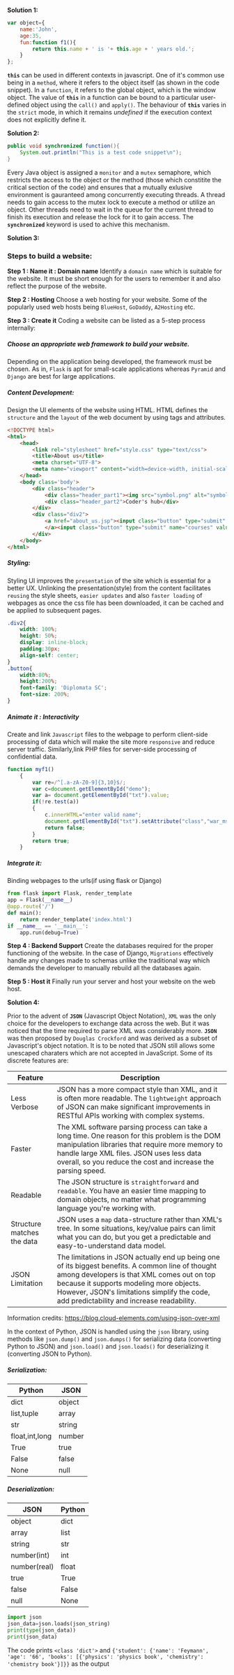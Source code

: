 
**Solution 1:**
```javascript
var object={
    name:'John',
    age:35,
    fun:function f1(){
        return this.name + ' is '+ this.age + ' years old.';
    }
};
```
**`this`** can be used in different contexts in javascript. One of it's common use being in a `method`, where it refers to the object itself (as shown in the code snippet). In a `function`, it refers to the global object, which is the window object. The value of **`this`** in a function can be bound to a particular user-defined object using the `call()` and `apply()`. The behaviour of **`this`** varies in the `strict` mode, in which it remains *undefined* if the execution context does not explicitly define it.

**Solution 2:**
```java
public void synchronized function(){
    System.out.println("This is a test code snippet\n");
}
```
Every Java object is assigned a `monitor` and a `mutex` semaphore, which restricts the access to the object or the method (those which constitite the critical section of the code) and ensures that a mutually exlusive environment is gauranteed among concurrently executing threads. A thread needs to gain access to the mutex lock to execute a method or utilize an object. Other threads need to wait in the queue for the current thread to finish its execution and release the lock for it to gain access. The **`synchronized`** keyword is used to achive this mechanism.

**Solution 3:**
### Steps to build a website:
**Step 1 : Name it : Domain name**
Identify a `domain name` which is suitable for the website. It must be short enough for the users to remember it and also reflect the purpose of the website.

**Step 2 : Hosting**
Choose a web hosting for your website. Some of the popularly used web hosts being `BlueHost`, `GoDaddy`, `A2Hosting` etc.

**Step 3 : Create it**
Coding a website can be listed as a 5-step process internally:

##### Choose an appropriate web framework to build your website.
Depending on the application being developed, the framework must be chosen. As in, `Flask` is apt for small-scale applications whereas `Pyramid` and `Django` are best for large applications.

##### Content Development: 
Design the UI elements of the website using HTML. HTML defines the `structure` and the `layout` of the web document by using tags and attributes.
```html
<!DOCTYPE html>
<html>
    <head>
        <link rel="stylesheet" href="style.css" type="text/css">
        <title>About us</title>
        <meta charset="UTF-8">
        <meta name="viewport" content="width=device-width, initial-scale=1.0">
    </head>
    <body class='body'>
        <div class="header">
            <div class="header_part1"><img src="symbol.png" alt="symbol here" id="sym"/></div>
            <div class="header_part2">Coder's hub</div>
        </div>
        <div class="div2">
            <a href="about_us.jsp"><input class="button" type="submit" name="tutors" value="Tutors"/>
            </a><input class="button" type="submit" name="courses" value="Courses"/>
        </div>
    </body>
</html>
```

##### Styling: 
Styling UI improves the `presentation` of the site which is essential for a better UX. Unlinking the presentation(style) from the content facilitates `reusing` the style sheets, `easier updates` and also `faster loading` of webpages as once the css file has been downloaded, it can be cached and be applied to subsequent pages.
```css
.div2{
    width: 100%;
    height: 50%;
    display: inline-block;
    padding:30px;
    align-self: center;
}
.button{
    width:80%;
    height:200%;
    font-family: 'Diplomata SC';
    font-size: 200%; 
}
```
##### Animate it : Interactivity
Create and link `Javascript` files to the webpage to perform client-side processing of data which will make the site more `responsive` and reduce server traffic. Similarly,link PHP files for server-side processing of confidential data.
```javascript
function myf1()
    {
        var re=/^[.a-zA-Z0-9]{3,10}$/;
        var c=document.getElementById("demo");
        var a= document.getElementById("txt").value;
        if(!re.test(a))
        {
            c.innerHTML="enter valid name";
            document.getElementById("txt").setAttribute("class","war_msg");
            return false;
        }
        return true;
    }
```
##### Integrate it: 
Binding webpages to the urls(if using flask or Django)
```python
from flask import Flask, render_template
app = Flask(__name__)
@app.route('/')
def main():
    return render_template('index.html')
if __name__ == '__main__':
    app.run(debug=True)
```
**Step 4 : Backend Support**
Create the databases required for the proper functioning of the website. In the case of Django, `Migrations` effectively handle any changes made to schemas unlike the traditional way which demands the developer to manually rebuild all the databases again.

**Step 5 : Host it**
Finally run your server and host your website on the web host.

**Solution 4:**

Prior to the advent of **`JSON`** (Javascript Object Notation), `XML` was the only choice for the developers to exchange data across the web. But it was noticed that the time required to parse XML was considerably more. **`JSON`** was then proposed by `Douglas Crockford` and was derived as a subset of Javascript's object notation. It is to be noted that JSON still allows some unescaped charaters which are not accepted in JavaScript.
Some of its discrete features are:

|Feature|Description|
|---|----|
|Less Verbose|JSON has a more compact style than XML, and it is often more readable. The `lightweight` approach of JSON can make significant improvements in RESTful APIs working with complex systems.|
|Faster|The XML software parsing process can take a long time. One reason for this problem is the DOM manipulation libraries that require more memory to handle large XML files. JSON uses less data overall, so you reduce the cost and increase the parsing speed.|
|Readable|The JSON structure is `straightforward` and `readable`. You have an easier time mapping to domain objects, no matter what programming language you're working with.|
|Structure matches the data|JSON uses a `map` data-structure rather than XML's tree. In some situations, key/value pairs can limit what you can do, but you get a predictable and easy-to-understand data model.|
|JSON Limitation|The limitations in JSON actually end up being one of its biggest benefits. A common line of thought among developers is that XML comes out on top because it supports modeling more objects. However, JSON's limitations simplify the code, add predictability and increase readability.|

Information credits: <https://blog.cloud-elements.com/using-json-over-xml> 

In the context of Python, JSON is handled using the `json` library, using methods like `json.dump()` and `json.dumps()` for serializing data (converting Python to JSON) and `json.load()` and `json.loads()` for deserializing it (converting JSON to Python).
##### Serialization:
|Python|JSON|
|---|---|
|dict|object|
|list,tuple|array|
|str|string|
|float,int,long|number|
|True|true|
|False|false|
|None|null|
##### Deserialization:
|JSON|Python|
|---|---|
|object|dict|
|array|list|
|string|str|
|number(int)|int|
|number(real)|float|
|true|True|
|false|False|
|null|None|
```python
import json
json_data=json.loads(json_string)
print(type(json_data))
print(json_data)
```
The code prints `<class 'dict'>` and `{'student': {'name': 'Feymann', 'age': '66', 'books': [{'physics': 'physics book', 'chemistry': 'chemistry book'}]}}` as the output
